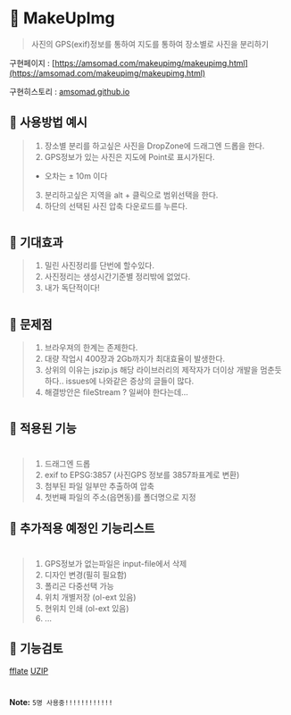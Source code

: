 # 🐐 MakeUpImg

> 사진의 GPS(exif)정보를 통하여 지도를 통하여 장소별로 사진을 분리하기 <br>

구현페이지 : [https://amsomad.com/makeupimg/makeupimg.html](https://amsomad.com/makeupimg/makeupimg.html)

구현히스토리 : [amsomad.github.io](https://amsomad.github.io/%EA%B0%9C%EB%B0%9C%EC%9D%B4%EC%95%BC%EA%B8%B0/post2/)

## 🐐 사용방법 예시
> 1. 장소별 분리를 하고싶은 사진을 DropZone에 드래그엔 드롭을 한다.
> 2. GPS정보가 있는 사진은 지도에 Point로 표시가된다.
>  - 오차는 ± 10m 이다
> 3. 분리하고싶은 지역을 alt + 클릭으로 범위선택을 한다.
> 4. 하단의 선택된 사진 압축 다운로드를 누른다.

#

## 🔔 기대효과
> 1. 밀린 사진정리를 단번에 할수있다.
> 2. 사진정리는 생성시간기준별 정리밖에 없었다.
> 3. 내가 독단적이다!
#

## 🔨 문제점
> 1. 브라우져의 한계는 존제한다.
> 2. 대량 작업시 400장과 2Gb까지가 최대효율이 발생한다.
> 3. 상위의 이유는 jszip.js 해당 라이브러리의 제작자가 더이상 개발을 멈춘듯 하다.. issues에 나와같은 증상의 글들이 많다.
> 3. 해결방안은 fileStream ? 일써야 한다는데...
#

## 🔨 적용된 기능
#

> 1. 드래그엔 드롭
> 2. exif to EPSG:3857  (사진GPS 정보를 3857좌표계로 변환)
> 3. 첨부된 파일 일부만 추출하여 압축
> 4. 첫번째 파일의 주소(읍면동)를 폴더명으로 지정

## 🔨 추가적용 예정인 기능리스트
#

> 1. GPS정보가 없는파일은 input-file에서 삭제
> 2. 디자인 변경(필히 필요함)
> 3. 폴리곤 다중선택 가능
> 4. 위치 개별저장 (ol-ext 있음)
> 5. 현위치 인쇄 (ol-ext 있음)
> 6. ...

## 🔨 기능검토
[fflate](https://github.com/101arrowz/fflate)
[UZIP](https://github.com/photopea/UZIP.js)

#

**Note:** `5명 사용중!!!!!!!!!!!!`